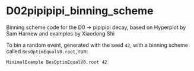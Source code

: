 # D02pipipipi_binning_scheme
Binning scheme code for the D0 -> pipipipi decay, based on Hyperplot by Sam Harnew and examples by Xiaodong Shi

To bin a random event, generated with the seed ```42```, with a binning scheme called ```BesOptimEqualV0.root```, run:
```
MinimalExample BesOptimEqualV0.root 42
```
